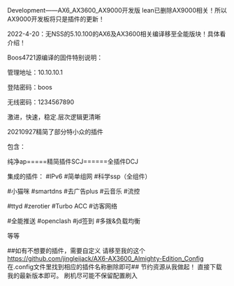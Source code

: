 Development——AX6_AX3600_AX9000开发版
lean已删除AX9000相关！所以AX9000开发板将只是插件的更新！

2022-4-20：无NSS的5.10.100的AX6及AX3600相关编译移至全能版块！具体看介绍！

Boos4721源编译的固件特别说明：

管理地址：10.10.10.1

登陆密码：boos

无线密码：1234567890

激进，快速，稳定.层次逻辑更清晰

20210927精简了部分特小众的插件

包含：

纯净ap=====精简插件SCJ======全插件DCJ

集成的插件：
#IPv6
#简单组网
#科学ssp（全组件）

#小猫咪
#smartdns
#去广告plus
#云音乐
#流控

#ttyd
#zerotier
#Turbo ACC
#访客网络

#全能推送
#openclash
#jd签到
#多拨&负载均衡

等等

##如有不想要的插件，需要自定义
请移至我的这个 https://github.com/jingleijack/AX6-AX3600_Almighty-Edition_Config
在.config文件里找到相应的插件名称删除即可##
节约资源从我做起！
直接下载我的最新版本即可。
刷机尽可能不保留配置刷入
